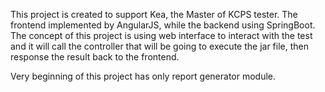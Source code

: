 This project is created to support Kea, the Master of KCPS tester.
The frontend implemented by AngularJS, while the backend using SpringBoot.
The concept of this project is using web interface to interact with the test
and it will call the controller that will be going to execute the jar file, 
then response the result back to the frontend.

Very beginning of this project has only report generator module.
